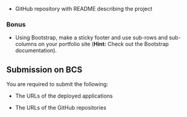 * GitHub repository with README describing the project
### Bonus

* Using Bootstrap, make a sticky footer and use sub-rows and sub-columns on your portfolio site (**Hint:** Check out the Bootstrap documentation).

## Submission on BCS

You are required to submit the following:

* The URLs of the deployed applications

* The URLs of the GitHub repositories
